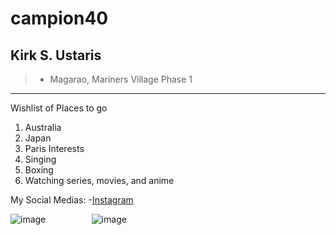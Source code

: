 # campion40
## Kirk S. Ustaris
>- Magarao, Mariners Village Phase 1
---
Wishlist of Places to go
1. Australia
2. Japan
3. Paris
Interests
1. Singing
2. Boxing
3. Watching series, movies, and anime

My Social Medias:
-[Instagram](https://www.instagram.com/ustariskirk/?hl=en)

 ![image](https://lh3.googleusercontent.com/a/ACg8ocJlYKlWrbFr796Ljwl14VttwvxsQ2zAQk5fJW6pU3DK1JhJDww=s288-c-no)             ⠀       ⠀⠀⠀⠀⠀
![image](https://github.com/user-attachments/assets/b6010f55-8479-4eb4-b208-658bd5c1763e)

